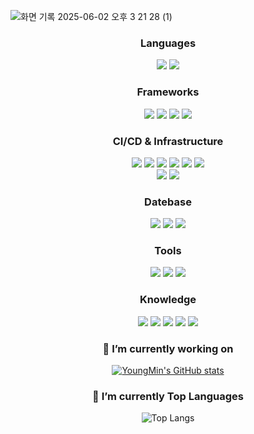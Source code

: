 ![화면 기록 2025-06-02 오후 3 21 28 (1)](https://github.com/user-attachments/assets/4d7cc381-9f5f-4fd4-beea-5805ddf83d9d)

<div align="center">
  
###  Languages
  <div>
    <img src="https://img.shields.io/badge/Typescript-%233178C6?style=flat-square&logo=Typescript&logoColor=%233178C6&labelColor=f9f9f9" />
    <img src="https://img.shields.io/badge/JavaScript-%23F7DF1E?style=flat-square&logo=JavaScript&logoColor=%23F7DF1E&labelColor=f9f9f9" />
  </div>

### Frameworks
  <div>
    <img src="https://img.shields.io/badge/NextJs-%20%23000000?style=flat-square&logo=Next.js&logoColor=%20%23000000&labelColor=f9f9f9" />
    <img src="https://img.shields.io/badge/React-20232a.svg?style=flat-square&logo=react&logoColor=61DAFB" />
    <img src="https://img.shields.io/badge/Vue.js-%234FC08D?style=flat-square&logo=Vue.js&logoColor=%234FC08D&labelColor=f9f9f9" />
    <img src="https://img.shields.io/badge/Express-000000.svg?&style=flat-square&logo=Express&logoColor=000000&labelColor=f9f9f9"/>
  </div>

### CI/CD & Infrastructure
  <div>
    <img src="https://img.shields.io/badge/jenkins-D24939?style=flat-square&logo=jenkins&logoColor=D24939&labelColor=f9f9f9" />
    <img src="https://img.shields.io/badge/jest-C21325.svg?style=flat-square&logo=jest&logoColor=C21325&labelColor=f9f9f9" />
    <img src="https://img.shields.io/badge/sonarqube-126ED3.svg?style=flat-square&logo=sonarqube&logoColor=126ED3&labelColor=f9f9f9" />
    <img src="https://img.shields.io/badge/docker-2496ED.svg?style=flat-square&logo=docker&logoColor=2496ED&labelColor=f9f9f9" />
    <img src="https://img.shields.io/badge/vercel-000000.svg?style=flat-square&logo=vercel&logoColor=000000&labelColor=f9f9f9" />
    <img src="https://img.shields.io/badge/nginx-009639.svg?style=flat-square&logo=nginx&logoColor=009639&labelColor=f9f9f9" />
    <br/>
    <img src="https://img.shields.io/badge/pm2-2B037A.svg?style=flat-square&logo=pm2&logoColor=2B037A&labelColor=f9f9f9" />
    <img src="https://img.shields.io/badge/apache-D22128.svg?style=flat-square&logo=apache&logoColor=D22128&labelColor=f9f9f9" />
  </div>

### Datebase
  <div>
    <img src="https://img.shields.io/badge/mysql-4479A1?style=flat-square&logo=mysql&logoColor=4479A1&labelColor=f9f9f9" />
    <img src="https://img.shields.io/badge/postgresql-4169E1.svg?style=flat-square&logo=postgresql&logoColor=4169E1&labelColor=f9f9f9" />
    <img src="https://img.shields.io/badge/mongodb-47A248?style=flat-square&logo=mongodb&logoColor=47A248&labelColor=f9f9f9" />
  </div>

### Tools
  <div>
    <img src="https://img.shields.io/badge/git-F05032?style=flat-square&logo=git&logoColor=F05032&labelColor=f9f9f9" />
    <img src="https://img.shields.io/badge/github-181717.svg?style=flat-square&logo=github&logoColor=181717&labelColor=f9f9f9" />
    <img src="https://img.shields.io/badge/figma-FE5F50?style=flat-square&logo=figma&logoColor=FE5F50&labelColor=f9f9f9" />
  </div>

### Knowledge
  <div>
    <img src="https://img.shields.io/badge/fastapi-009688.svg?&style=flat-square&logo=fastapi&logoColor=009688&labelColor=f9f9f9"/>
    <img src="https://img.shields.io/badge/python-%3776AB?style=flat-square&logo=python&logoColor=%3776AB&labelColor=f9f9f9" />
    <img src="https://img.shields.io/badge/springboot-6DB33F?style=flat-square&logo=springboot&logoColor=6DB33F&labelColor=f9f9f9" />
    <img src="https://img.shields.io/badge/aws-181717.svg?style=flat-square&logo=aws&logoColor=181717&labelColor=f9f9f9" />
    <img src="https://img.shields.io/badge/java-FE5F50?style=flat-square&logo=java&logoColor=FE5F50&labelColor=f9f9f9" />
  </div>

### 🔭 I’m currently working on
[![YoungMin's GitHub stats](https://github-readme-stats.vercel.app/api?username=kimyougmin&show_icons=true&theme=radical)](https://github.com/kimyougmin/github-readme-stats)
  
### 💪 I’m currently Top Languages
![Top Langs](https://github-readme-stats.vercel.app/api/top-langs/?username=kimyougmin&layout=compact&theme=dracula)
</div>
<!--
**kimyougmin/kimyougmin** is a ✨ _special_ ✨ repository because its `README.md` (this file) appears on your GitHub profile.

Here are some ideas to get you started:

- 🔭 I’m currently working on ...
- 🌱 I’m currently learning ...
- 👯 I’m looking to collaborate on ...
- 🤔 I’m looking for help with ...
- 💬 Ask me about ...
- 📫 How to reach me: ...
- 😄 Pronouns: ...
- ⚡ Fun fact: ...
-->
